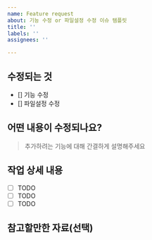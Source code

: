 ```yaml
---
name: Feature request
about: 기능 수정 or 파일설정 수정 이슈 템플릿
title: ''
labels: ''
assignees: ''

---
```


## 수정되는 것
- [] 기능 수정
- [] 파일설정 수정

## 어떤 내용이 수정되나요?
> 추가하려는 기능에 대해 간결하게 설명해주세요

## 작업 상세 내용
- [ ] TODO
- [ ] TODO
- [ ] TODO

## 참고할만한 자료(선택)
